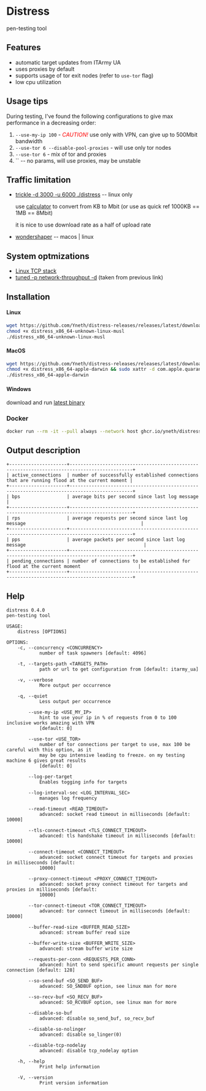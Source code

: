 # Distress
pen-testing tool

Features
-------------

- automatic target updates from ITArmy UA
- uses proxies by default
- supports usage of tor exit nodes (refer to `use-tor` flag)
- low cpu utilization

Usage tips
-------------

During testing, I've found the following configurations to give max performance in a decreasing order:

1) `--use-my-ip 100` - <span style="color: red">*CAUTION!*</span> use only with VPN, can give up to 500Mbit bandwidth
2) `--use-tor 6 --disable-pool-proxies` - will use only tor nodes
3) `--use-tor 6` - mix of tor and proxies
4) `` -- no params, will use proxies, may be unstable

Traffic limitation
-------------
- [trickle -d 3000 -u 6000 ./distress](https://averagelinuxuser.com/limit-bandwidth-linux/#limiting-the-bandwidth-per-application-with-trickle) -- linux only

  use [calculator](https://www.gbmb.org/kb-to-mbit) to convert from KB to Mbit (or use as quick ref 1000KB == 1MB == 8Mbit)

  it is nice to use download rate as a half of upload rate

- [wondershaper](https://github.com/magnific0/wondershaper) -- macos | linux

System optmizations
-------------
- [Linux TCP stack](https://linux2me.wordpress.com/2018/06/03/tuning-the-tcp-stack-system-administrator/)
- [tuned -p network-throughput -d](https://tuned-project.org/) (taken from previous link)


Installation
-------------

#### Linux

```bash
wget https://github.com/Yneth/distress-releases/releases/latest/download/distress_x86_64-unknown-linux-musl
chmod +x distress_x86_64-unknown-linux-musl
./distress_x86_64-unknown-linux-musl
```

#### MacOS

```bash
wget https://github.com/Yneth/distress-releases/releases/latest/download/distress_x86_64-apple-darwin
chmod +x distress_x86_64-apple-darwin && sudo xattr -d com.apple.quarantine distress_x86_64-apple-darwin
./distress_x86_64-apple-darwin
```

#### Windows

download and
run [latest binary](https://github.com/Yneth/distress-releases/releases/latest/download/distress_x86_64-pc-windows-msvc.exe)


### Docker

```bash
docker run --rm -it --pull always --network host ghcr.io/yneth/distress 
```

Output description
-------------
```
+---------------------+---------------------------------------------------------------------------------------------+
| active_connections  | number of successfully established connections that are running flood at the current moment |
+---------------------+---------------------------------------------------------------------------------------------+
| bps                 | average bits per second since last log message                                              |
+---------------------+---------------------------------------------------------------------------------------------+
| rps                 | average requests per second since last log message                                          |
+---------------------+---------------------------------------------------------------------------------------------+
| pps                 | average packets per second since last log message                                           |
+---------------------+---------------------------------------------------------------------------------------------+
| pending_connections | number of connections to be established for flood at the current moment                     |
+---------------------+---------------------------------------------------------------------------------------------+
```



Help
-------------
```
distress 0.4.0
pen-testing tool

USAGE:
    distress [OPTIONS]

OPTIONS:
    -c, --concurrency <CONCURRENCY>
            number of task spawners [default: 4096]

    -t, --targets-path <TARGETS_PATH>
            path or url to get configuration from [default: itarmy_ua]

    -v, --verbose
            More output per occurrence

    -q, --quiet
            Less output per occurrence

        --use-my-ip <USE_MY_IP>
            hint to use your ip in % of requests from 0 to 100 inclusive works amazing with VPN
            [default: 0]

        --use-tor <USE_TOR>
            number of tor connections per target to use, max 100 be careful with this option, as it
            may be cpu intensive leading to freeze. on my testing machine 6 gives great results
            [default: 0]

        --log-per-target
            Enables togging info for targets

        --log-interval-sec <LOG_INTERVAL_SEC>
            manages log frequency

        --read-timeout <READ_TIMEOUT>
            advanced: socket read timeout in milliseconds [default: 10000]

        --tls-connect-timeout <TLS_CONNECT_TIMEOUT>
            advanced: tls handshake timeout in milliseconds [default: 10000]

        --connect-timeout <CONNECT_TIMEOUT>
            advanced: socket connect timeout for targets and proxies in milliseconds [default:
            10000]

        --proxy-connect-timeout <PROXY_CONNECT_TIMEOUT>
            advanced: socket proxy connect timeout for targets and proxies in milliseconds [default:
            10000]

        --tor-connect-timeout <TOR_CONNECT_TIMEOUT>
            advanced: tor connect timeout in milliseconds [default: 10000]

        --buffer-read-size <BUFFER_READ_SIZE>
            advanced: stream buffer read size

        --buffer-write-size <BUFFER_WRITE_SIZE>
            advanced: stream buffer write size

        --requests-per-conn <REQUESTS_PER_CONN>
            advanced: hint to send specific amount requests per single connection [default: 128]

        --so-send-buf <SO_SEND_BUF>
            advanced: SO_SNDBUF option, see linux man for more

        --so-recv-buf <SO_RECV_BUF>
            advanced: SO_RCVBUF option, see linux man for more

        --disable-so-buf
            advanced: disable so_send_buf, so_recv_buf

        --disable-so-nolinger
            advanced: disable so_linger(0)

        --disable-tcp-nodelay
            advanced: disable tcp_nodelay option

    -h, --help
            Print help information

    -V, --version
            Print version information
```
